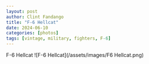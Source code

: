 ```yaml
---
layout: post
author: Clint Fandango
title: "F-6 Hellcat"
date: 2024-06-10
categories: [photos]
tags: [vintage, military, fighters, F-6]
---
```

F-6 Hellcat
![F-6 Hellcat](/assets/images/F6 Hellcat.png)
